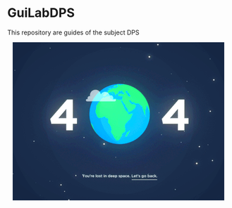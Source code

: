 # GuiLabDPS
This repository are guides of the subject DPS

<p align="center"> 
   <img align="center" src="https://github.com/hector-manny/hector-manny/blob/master/Gifs/404.gif" />
  </p>
